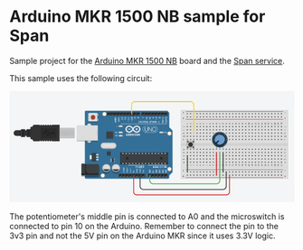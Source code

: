 # Arduino MKR 1500 NB sample for Span

Sample project for the [Arduino MKR 1500 NB](https://docs.arduino.cc/hardware/mkr-nb-1500/) board and the [Span service](https://span.lab5e.com). 

This sample uses the following circuit:

![Arduino ](circuit.png)

The potentiometer's middle pin is connected to A0 and the microswitch is connected to pin 10 on the Arduino. Remember to connect the pin to the 3v3 pin and not the 5V pin on the Arduino MKR since it uses 3.3V logic.